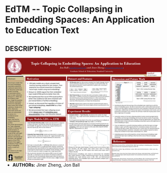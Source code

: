 # EdTM -- Topic Collapsing in Embedding Spaces: An Application to Education Text

## DESCRIPTION:
<img src="cs229-poster-EdTM.pptx.jpg" align="right" />

-   **AUTHORs:** Jiner Zheng, Jon Ball

